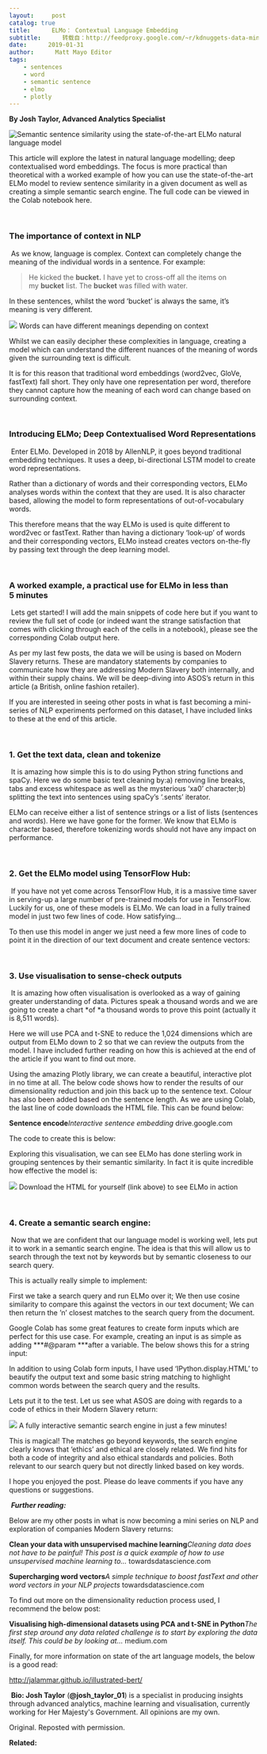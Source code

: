 ```yaml
---
layout:     post
catalog: true
title:      ELMo： Contextual Language Embedding
subtitle:      转载自：http://feedproxy.google.com/~r/kdnuggets-data-mining-analytics/~3/_Okc1uMfcZ0/elmo-contextual-language-embedding.html
date:      2019-01-31
author:      Matt Mayo Editor
tags:
    - sentences
    - word
    - semantic sentence
    - elmo
    - plotly
---
```


**By Josh Taylor, Advanced Analytics Specialist**

![Semantic sentence similarity using the state-of-the-art ELMo natural language model](https://cdn-images-1.medium.com/max/1000/1*c3aH5wRe2yGiO9w_E7xnWg.gif)


This article will explore the latest in natural language modelling; deep contextualised word embeddings. The focus is more practical than theoretical with a worked example of how you can use the state-of-the-art ELMo model to review sentence similarity in a given document as well as creating a simple semantic search engine. The full code can be viewed in the Colab notebook here.

 

### **The importance of context in NLP**

 As we know, language is complex. Context can completely change the meaning of the individual words in a sentence. For example:

> He kicked the **bucket.**
I have yet to cross-off all the items on my **bucket** list.
The **bucket** was filled with water.

In these sentences, whilst the word ‘bucket’ is always the same, it’s meaning is very different.

![](https://cdn-images-1.medium.com/max/600/1*iC_mPQWAUTPlPRc3pKwFuA.jpeg)
Words can have different meanings depending on context

Whilst we can easily decipher these complexities in language, creating a model which can understand the different nuances of the meaning of words given the surrounding text is difficult.

It is for this reason that traditional word embeddings (word2vec, GloVe, fastText) fall short. They only have one representation per word, therefore they cannot capture how the meaning of each word can change based on surrounding context.

 

### **Introducing ELMo; Deep Contextualised Word Representations**

 Enter ELMo. Developed in 2018 by AllenNLP, it goes beyond traditional embedding techniques. It uses a deep, bi-directional LSTM model to create word representations.

Rather than a dictionary of words and their corresponding vectors, ELMo analyses words within the context that they are used. It is also character based, allowing the model to form representations of out-of-vocabulary words.

This therefore means that the way ELMo is used is quite different to word2vec or fastText. Rather than having a dictionary ‘look-up’ of words and their corresponding vectors, ELMo instead creates vectors on-the-fly by passing text through the deep learning model.

 

### **A worked example, a practical use for ELMo in less than 5 minutes**

 Lets get started! I will add the main snippets of code here but if you want to review the full set of code (or indeed want the strange satisfaction that comes with clicking through each of the cells in a notebook), please see the corresponding Colab output here.

As per my last few posts, the data we will be using is based on Modern Slavery returns. These are mandatory statements by companies to communicate how they are addressing Modern Slavery both internally, and within their supply chains. We will be deep-diving into ASOS’s return in this article (a British, online fashion retailer).

If you are interested in seeing other posts in what is fast becoming a mini-series of NLP experiments performed on this dataset, I have included links to these at the end of this article.

 

### **1. Get the text data, clean and tokenize**

 It is amazing how simple this is to do using Python string functions and spaCy. Here we do some basic text cleaning by:a) removing line breaks, tabs and excess whitespace as well as the mysterious ‘xa0’ character;b) splitting the text into sentences using spaCy’s ‘.sents’ iterator.

ELMo can receive either a list of sentence strings or a list of lists (sentences and words). Here we have gone for the former. We know that ELMo is character based, therefore tokenizing words should not have any impact on performance.



 

### **2. Get the ELMo model using TensorFlow Hub:**

 If you have not yet come across TensorFlow Hub, it is a massive time saver in serving-up a large number of pre-trained models for use in TensorFlow. Luckily for us, one of these models is ELMo. We can load in a fully trained model in just two few lines of code. How satisfying…



To then use this model in anger we just need a few more lines of code to point it in the direction of our text document and create sentence vectors:



 

### **3. Use visualisation to sense-check outputs**

 It is amazing how often visualisation is overlooked as a way of gaining greater understanding of data. Pictures speak a thousand words and we are going to create a chart *of *a thousand words to prove this point (actually it is 8,511 words).

Here we will use PCA and t-SNE to reduce the 1,024 dimensions which are output from ELMo down to 2 so that we can review the outputs from the model. I have included further reading on how this is achieved at the end of the article if you want to find out more.



Using the amazing Plotly library, we can create a beautiful, interactive plot in no time at all. The below code shows how to render the results of our dimensionality reduction and join this back up to the sentence text. Colour has also been added based on the sentence length. As we are using Colab, the last line of code downloads the HTML file. This can be found below:

**Sentence encode***Interactive sentence embedding* drive.google.com

The code to create this is below:



Exploring this visualisation, we can see ELMo has done sterling work in grouping sentences by their semantic similarity. In fact it is quite incredible how effective the model is:

![](https://cdn-images-1.medium.com/max/800/1*c3aH5wRe2yGiO9w_E7xnWg.gif)
Download the HTML for yourself (link above) to see ELMo in action

 

### **4. Create a semantic search engine:**

 Now that we are confident that our language model is working well, lets put it to work in a semantic search engine. The idea is that this will allow us to search through the text not by keywords but by semantic closeness to our search query.

This is actually really simple to implement:

First we take a search query and run ELMo over it;
We then use cosine similarity to compare this against the vectors in our text document;
We can then return the ’n’ closest matches to the search query from the document.

Google Colab has some great features to create form inputs which are perfect for this use case. For example, creating an input is as simple as adding ***#@param ***after a variable. The below shows this for a string input:



In addition to using Colab form inputs, I have used ‘IPython.display.HTML’ to beautify the output text and some basic string matching to highlight common words between the search query and the results.

Lets put it to the test. Let us see what ASOS are doing with regards to a code of ethics in their Modern Slavery return:

![](https://cdn-images-1.medium.com/max/800/1*ngnxZTad90vgLLwd0Fjmeg.jpeg)
A fully interactive semantic search engine in just a few minutes!

This is magical! The matches go beyond keywords, the search engine clearly knows that ‘ethics’ and ethical are closely related. We find hits for both a code of integrity and also ethical standards and policies. Both relevant to our search query but not directly linked based on key words.

I hope you enjoyed the post. Please do leave comments if you have any questions or suggestions.

 ***Further reading:***

Below are my other posts in what is now becoming a mini series on NLP and exploration of companies Modern Slavery returns:

**Clean your data with unsupervised machine learning***Cleaning data does not have to be painful! This post is a quick example of how to use unsupervised machine learning to…* towardsdatascience.com

**Supercharging word vectors***A simple technique to boost fastText and other word vectors in your NLP projects* towardsdatascience.com

To find out more on the dimensionality reduction process used, I recommend the below post:

**Visualising high-dimensional datasets using PCA and t-SNE in Python***The first step around any data related challenge is to start by exploring the data itself. This could be by looking at…* medium.com

Finally, for more information on state of the art language models, the below is a good read:

http://jalammar.github.io/illustrated-bert/

 **Bio: Josh Taylor** (**@josh_taylor_01**) is a specialist in producing insights through advanced analytics, machine learning and visualisation, currently working for Her Majesty's Government. All opinions are my own.

Original. Reposted with permission.

**Related:**



 
